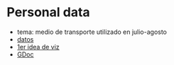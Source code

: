 # Personal data
* tema: medio de transporte utilizado en julio-agosto 
* [datos](https://docs.google.com/spreadsheets/d/1SEk3X8qmX3QJKoBYUVGRvRdifBds_npVWrBtjYU1x9k/edit?usp=sharing) 
* [1er idea de viz](https://drive.google.com/file/d/1bFLlFlzN6ai9tlKgDgf_LauAByUJuGTY/view?usp=sharing)
* [GDoc](https://docs.google.com/document/d/12202O10CNTipq52dk64NP8piRSCzse0kZl5R39FhXX8/edit?usp=sharing)
